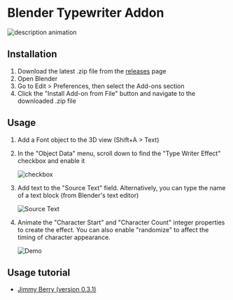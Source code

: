 # Blender Typewriter Addon

![description animation](https://i.imgur.com/boJ8djO.gif)

## Installation

1. Download the latest .zip file from the [releases](../../releases) page
2. Open Blender
3. Go to Edit > Preferences, then select the Add-ons section
4. Click the "Install Add-on from File" button and navigate to the downloaded .zip file

## Usage
1. Add a Font object to the 3D view (Shift+A > Text)
2. In the "Object Data" menu, scroll down to find the "Type Writer Effect" checkbox and enable it

    ![checkbox](https://i.imgur.com/XI7MmyO.jpg)

3. Add text to the "Source Text" field. Alternatively, you can type the name of a text block (from Blender's text editor)

    ![Source Text](https://i.imgur.com/WuFtdHF.jpg)

4. Animate the "Character Start" and "Character Count" integer properties to create the effect. You can also enable "randomize" to affect the timing of character appearance.

    ![Demo](https://i.imgur.com/b2syCm3.gif)

## Usage tutorial

- [Jimmy Berry (version 0.3.1)](https://www.youtube.com/watch?v=T0ryc7kJzZA)
